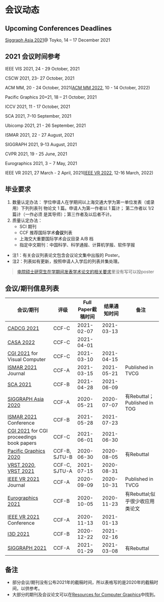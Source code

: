 # 会议动态

## Upcoming Conferences Deadlines

[Siggraph Asia 2021][1]@ Toyko, 14 – 17 December 2021


## 2021 会议时间参考

IEEE VIS 2021, 24 - 29 October, 2021

CSCW 2021, 23- 27 October, 2021

ACM MM, 20 - 24 October, 2021([ACM MM 2022][2], 10 - 14 October, 2022)

Pacific Graphics 20+21, 18 – 21 October, 2021

ICCV 2021, 11 - 17 October, 2021

SCA 2021, 7–10 September, 2021

Ubicomp 2021, 21 - 26 September, 2021

ISMAR 2021, 22 - 27 August, 2021

SIGGRAPH 2021, 9-13  August, 2021

CVPR 2021, 19 - 25 June, 2021

Eurographics 2021, 3 − 7 May, 2021

IEEE VR 2021, 27 March - 2 April, 2021([IEEE VR 2022][3], 12-16 March, 2022)

## 毕业要求

1. 数量认定办法： 学位申请人在学期间以上海交通大学为第一单位发表（或录用）下列列表刊 物论文 1 篇。申请人为第一作者以 1 篇计； 第二作者以 1/2 篇计（一作必须 是其导师）；第三作者及以后者不计。
2. 质量认定办法：
   - SCI 期刊
   - CCF 推荐国际学术**会议**列表
   - 上海交大重要国际学术会议目录 A/B 档
   - 指定中文期刊：中国科学、科学通报、计算机学报、软件学报


* 注1：有关会议列表论文包含会议论文集中出版的 Poster。
* 注2：列表如有更新，按照申请人入学后的列表并集处理。

> [电院硕士研究生在学期间发表学术论文的相关要求](http://yjwb.seiee.sjtu.edu.cn/yjwb/info/15540.htm)里没有写可以投poster

## 会议/期刊信息列表

| 会议/期刊                                                    | 评级          | Full Paper截稿时间 | 结果通知时间 | 备注                          |
| ------------------------------------------------------------ | ------------- | ------------------ | ------------ | ----------------------------- |
| [CADCG 2021](http://cadcg2021.icrp.xjtu.edu.cn/) | CCF-C | 2021-02-07 | 2021-03-13 | |
| [CASA 2022](http://www.casa2022.org/cfp.html) | CCF-C | 2021-04-01 |  | |
| [CGI 2021](http://www.cgs-network.org/cgi21/#features) for Visual Computer | CCF-C | 2021-03-10 | 2021-04-15 | |
| [ISMAR 2021](https://ismar21.org/call-for-papers/) Journal   | CCF-A         | 2021-03-15         | 2021-05-21   | Published in TVCG             |
| [SCA 2021](https://computeranimation.org/)                   | CCF-B         | 2021-04-28       | 2021-06-09     |                               |
| [SIGGRAPH Asia 2020](https://sa2020.siggraph.org/en/submissions/technical-papers) | CCF-A         | 2020-05-21         | 2020-07-07   | 有Rebuttal； Published in TOG |
| [ISMAR 2021](https://ismar21.org/call-for-papers/) Conference | CCF-B         | 2021-05-28         | 2021-07-23   |                               |
| [CGI 2021](http://www.cgs-network.org/cgi21/#features) for CGI proceedings book papers | CCF-C | 2021-06-01 | 2021-06-30 | |
| [Pacific Graphics 2020](https://pg2020.org/)                 | CCF-B, SJTU-B | 2020-06-30         | 2020-08-05   | 有Rebuttal                    |
| [VRST 2020](https://vrst.acm.org/vrst2020/?page_id=20), [VRST 2021](https://vrst.acm.org/vrst2021/)       | CCF-C, SJTU-A | 2021-07-15         | 2020-08-31   |                               |
| [IEEE VR 2021](http://ieeevr.org/2021/contribute/) Journal   | CCF-A         | 2020-09-09         | 2020-10-31   | Published in TVCG             |
| [Eurographics 2021](https://conferences.eg.org/eg2021/for-submitters/important-dates/) | CCF-B         | 2020-10-05         | 2020-11-23   | 有Rebuttal;似乎很少收应用类论文                    |
| [IEEE VR 2021](http://ieeevr.org/2021/contribute/conference-papers/) Conference | CCF-A         | 2020-11-13         | 2021-01-13   |                               |
| [I3D 2021](http://i3dsymposium.github.io/2021/index.html)    | CCF-B         | 2020-12-22         | 2021-02-16   |                               |
| [SIGGRAPH 2021](https://s2021.siggraph.org/program/technical-papers/) | CCF-A         | 2021-01-29         | 2021-03-08   | 有Rebuttal                    |

## 备注

* 部分会议/期刊没有公布2021年的截稿时间，所以表格写的是2020年的截稿时间，以供参考。
* 大部分的期刊及会议论文可以在[Resources for Computer Graphics](https://kesen.realtimerendering.com/)中找到。

[1]: https://sa2021.siggraph.org/en/

[2]: https://2022.acmmm.org/

[3]: https://ieeevr.org/2022/contribute/
